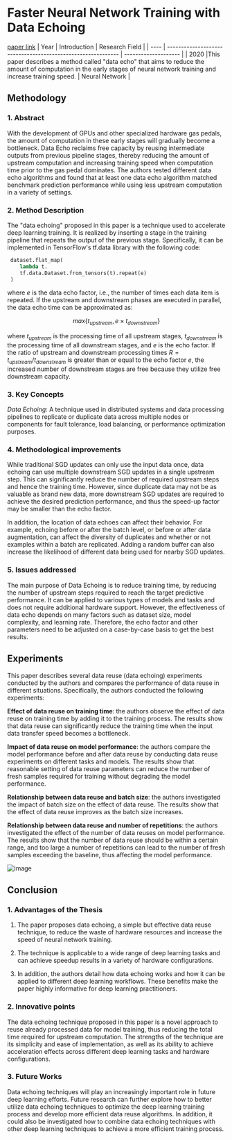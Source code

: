 # Faster Neural Network Training with Data Echoing
[paper link](https://arxiv.org/pdf/1907.05550.pdf)
| Year | Introduction                                                         | Research Field                 |
| ---- | ------------------------------------------------------------ | -------------------- |
| 2020 |This paper describes a method called "data echo" that aims to reduce the amount of computation in the early stages of neural network training and increase training speed.          | Neural Network          |

## Methodology

### 1. Abstract
   With the development of GPUs and other specialized hardware gas pedals, the amount of computation in these early stages will gradually become a bottleneck. Data Echo reclaims free capacity by reusing intermediate outputs from previous pipeline stages, thereby reducing the amount of upstream computation and increasing training speed when computation time prior to the gas pedal dominates. The authors tested different data echo algorithms and found that at least one data echo algorithm matched benchmark prediction performance while using less upstream computation in a variety of settings. 

### 2. Method Description 
  The "data echoing" proposed in this paper is a technique used to accelerate deep learning training. It is realized by inserting a stage in the training pipeline that repeats the output of the previous stage. Specifically, it can be implemented in TensorFlow's tf.data library with the following code:
``` Python
 dataset.flat_map(
    lambda t.
    tf.data.Dataset.from_tensors(t).repeat(e)
 )
```

where $e$ is the data echo factor, i.e., the number of times each data item is repeated. If the upstream and downstream phases are executed in parallel, the data echo time can be approximated as:

$$
max \{ t_{upstream}, e \times t_{downstream} \} 
$$

where $t_{upstream}$ is the processing time of all upstream stages, $t_{downstream}$ is the processing time of all downstream stages, and $e$ is the echo factor. If the ratio of upstream and downstream processing times $R=t_{upstream}/t_{downstream}$ is greater than or equal to the echo factor $e$, the increased number of downstream stages are free because they utilize free downstream capacity.

### 3. Key Concepts
_Data Echoing_: A technique used in distributed systems and data processing pipelines to replicate or duplicate data across multiple nodes or components for fault tolerance, load balancing, or performance optimization purposes.

### 4. Methodological improvements
 While traditional SGD updates can only use the input data once, data echoing can use multiple downstream SGD updates in a single upstream step. This can significantly reduce the number of required upstream steps and hence the training time. However, since duplicate data may not be as valuable as brand new data, more downstream SGD updates are required to achieve the desired prediction performance, and thus the speed-up factor may be smaller than the echo factor.

In addition, the location of data echoes can affect their behavior. For example, echoing before or after the batch level, or before or after data augmentation, can affect the diversity of duplicates and whether or not examples within a batch are replicated. Adding a random buffer can also increase the likelihood of different data being used for nearby SGD updates.

### 5. Issues addressed 
  The main purpose of Data Echoing is to reduce training time, by reducing the number of upstream steps required to reach the target predictive performance. It can be applied to various types of models and tasks and does not require additional hardware support. However, the effectiveness of data echo depends on many factors such as dataset size, model complexity, and learning rate. Therefore, the echo factor and other parameters need to be adjusted on a case-by-case basis to get the best results.
  
## Experiments
  This paper describes several data reuse (data echoing) experiments conducted by the authors and compares the performance of data reuse in different situations. Specifically, the authors conducted the following experiments:

**Effect of data reuse on training time**: the authors observe the effect of data reuse on training time by adding it to the training process. The results show that data reuse can significantly reduce the training time when the input data transfer speed becomes a bottleneck.

**Impact of data reuse on model performance**: the authors compare the model performance before and after data reuse by conducting data reuse experiments on different tasks and models. The results show that reasonable setting of data reuse parameters can reduce the number of fresh samples required for training without degrading the model performance.

**Relationship between data reuse and batch size**: the authors investigated the impact of batch size on the effect of data reuse. The results show that the effect of data reuse improves as the batch size increases.

**Relationship between data reuse and number of repetitions**: the authors investigated the effect of the number of data reuses on model performance. The results show that the number of data reuse should be within a certain range, and too large a number of repetitions can lead to the number of fresh samples exceeding the baseline, thus affecting the model performance.

![image](https://github.com/Zhang-Bocheng/paper-reading/assets/160409071/8efdfc80-30c6-4df6-b053-fa3389838379)

## Conclusion

### 1. Advantages of the Thesis
 1. The paper proposes data echoing, a simple but effective data reuse technique, to reduce the waste of hardware resources and increase the speed of neural network training.
 
 2. The technique is applicable to a wide range of deep learning tasks and can achieve speedup results in a variety of hardware configurations.
 
 3. In addition, the authors detail how data echoing works and how it can be applied to different deep learning workflows. These benefits make the paper highly informative for deep learning practitioners.

### 2. Innovative points
  The data echoing technique proposed in this paper is a novel approach to reuse already processed data for model training, thus reducing the total time required for upstream computation. The strengths of the technique are its simplicity and ease of implementation, as well as its ability to achieve acceleration effects across different deep learning tasks and hardware configurations.
  
### 3. Future Works
  Data echoing techniques will play an increasingly important role in future deep learning efforts. Future research can further explore how to better utilize data echoing techniques to optimize the deep learning training process and develop more efficient data reuse algorithms. In addition, it could also be investigated how to combine data echoing techniques with other deep learning techniques to achieve a more efficient training process.


